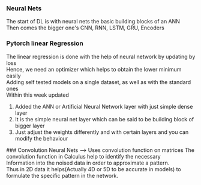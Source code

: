 ### Neural Nets
The start of DL is with neural nets the basic building blocks of an ANN<br>
Then comes the bigger one's CNN, RNN, LSTM, GRU, Encoders
### Pytorch linear Regression
The linear regression is done with the help of neural network by updating by loss<br>
Hence, we need an optimizer which helps to obtain the lower minimum easily<br>
Adding self tested models on a single dataset, as well as with the standard ones<br>
Within this week updated<br>
<ol>
<li>Added the ANN or Artificial Neural Network layer with just simple dense layer</li>
<li> It is the simple neural net layer which can be said to be building block of bigger layer</li>
<li> Just adjust the weights differently and with certain layers and you can modify the behaviour</li>
</ol>
### Convolution Neural Nets --> Uses convolution function on matrices
The convolution function in Calculus help to identify the necessary <br>
Information into the noised data  in order to approximate a pattern.<br>
Thus in 2D data it helps(Actually 4D or 5D to be accurate in  models) to<br>
formulate the specific pattern in the network.<br>
